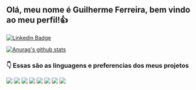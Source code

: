 ## Olá, meu nome é Guilherme Ferreira, bem vindo ao meu perfil!👍

[![Linkedin Badge](https://img.shields.io/badge/-LinkedIn-blue?style=flat-square&logo=Linkedin&logoColor=white&link=https://www.linkedin.com/in/guilherme-ferreira-da-silva-265997191/)](https://www.linkedin.com/in/guilherme-ferreira-da-silva-265997191/)

[![Anurag's github stats](https://github-readme-stats.vercel.app/api?username=Guilherme-Ferr&hide=issues&show_icons=true&title_color=61dafb&text_color=FFFFFF&icon_color=61dafb&bg_color=20232a)](https://github.com/anuraghazra/github-readme-stats)


### 👇 Essas são as linguagens e preferencias dos meus projetos
  
![](https://img.shields.io/badge/‎-HTML-e66b00?logo=html5&logoColor=white)
![](https://img.shields.io/badge/‎-CSS-1572B6?logo=css3&logoColor=white)
![](https://img.shields.io/badge/‎-JAVASCRIPT-F7DF1E?logo=javascript&logoColor=white)
![](https://img.shields.io/badge/‎-TYPESCRIPT-002e78?logo=typescript&logoColor=white)
![](https://img.shields.io/badge/‎-JAVA-cf1100?logo=java&logoColor=white)
![](https://img.shields.io/badge/‎-NODEJS-339933?logo=Node.js&logoColor=white)
![](https://img.shields.io/badge/‎-SQL-003c9c?logo=mysql&logoColor=white)
![](https://img.shields.io/badge/‎-KOTLIN-1cad1c?logo=kotlin&logoColor=white)
